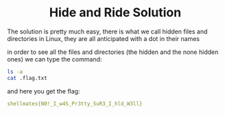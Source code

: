 <h1 align='center'>Hide and Ride Solution</h1>

<p> The solution is pretty much easy, there is what we call hidden files and directories in Linux, they are all anticipated with a dot in their names</p>
<p>in order to see all the files and directories (the hidden and the none hidden ones) we can type the command:</p>

```Bash
ls -a
cat .flag.txt
```

<p>and here you get the flag: </p>

```yaml
shellmates{N0!_I_w4S_Pr3tty_SuR3_I_hld_W3ll}
```
